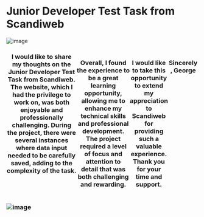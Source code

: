 <h1>Junior Developer Test Task from Scandiweb</h1>




![image](https://user-images.githubusercontent.com/93291077/230920784-7f140245-b7eb-4779-a75e-e5c271478f6a.png)


<h3 style="display: flex; text-align: center" > I would like to share my thoughts on the Junior Developer Test Task from Scandiweb. The website, which I had the privilege to work on, was both enjoyable and professionally challenging. During the project, there were several instances where data input needed to be carefully saved, adding to the complexity of the task.

Overall, I found the experience to be a great learning opportunity, allowing me to enhance my technical skills and professional development. The project required a level of focus and attention to detail that was both challenging and rewarding.

I would like to take this opportunity to extend my appreciation to Scandiweb for providing such a valuable experience. Thank you for your time and support.

Sincerely,
George
<h3/>



![image](https://user-images.githubusercontent.com/93291077/230921242-f3763351-53df-4212-b064-39114153b746.png)

